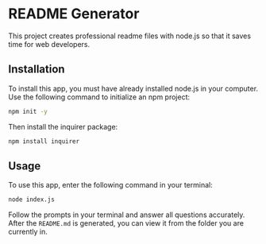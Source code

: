 # README Generator
This project creates professional readme files with node.js so that it saves time for web developers. 

## Installation
To install this app, you must have already installed node.js in your computer. Use the following command to initialize an npm project:
```sh
npm init -y
```
Then install the inquirer package: 
```sh
npm install inquirer
```

## Usage
To use this app, enter the following command in your terminal:
```bash
node index.js
```
Follow the prompts in your terminal and answer all questions accurately. After the `README.md` is generated, you can view it from the folder you are currently in. 